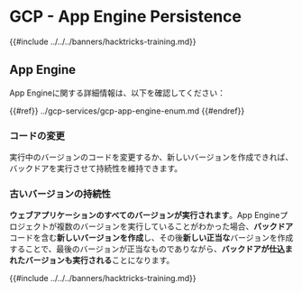 # GCP - App Engine Persistence

{{#include ../../../banners/hacktricks-training.md}}

## App Engine

App Engineに関する詳細情報は、以下を確認してください：

{{#ref}}
../gcp-services/gcp-app-engine-enum.md
{{#endref}}

### コードの変更

実行中のバージョンのコードを変更するか、新しいバージョンを作成できれば、バックドアを実行させて持続性を維持できます。

### 古いバージョンの持続性

**ウェブアプリケーションのすべてのバージョンが実行されます**。App Engineプロジェクトが複数のバージョンを実行していることがわかった場合、**バックドア**コードを含む**新しいバージョンを作成**し、その後**新しい正当な**バージョンを作成することで、最後のバージョンが正当なものでありながら、**バックドアが仕込まれたバージョンも実行される**ことになります。

{{#include ../../../banners/hacktricks-training.md}}
